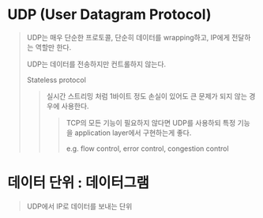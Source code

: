 # UDP (User Datagram Protocol)

> UDP는 매우 단순한 프로토콜, 단순히 데이터를 wrapping하고, IP에게 전달하는 역할만 한다.
>
> UDP는 데이터를 전송하지만 컨트롤하지 않는다.
>
> Stateless protocol
>
> > 실시간 스트리밍 처럼 1바이트 정도 손실이 있어도 큰 문제가 되지 않는 경우에 사용한다.
> >
> > > TCP의 모든 기능이 필요하지 않다면 UDP를 사용하되 특정 기능을 application layer에서 구현하는게 좋다.
> > >
> > > e.g. flow control, error control, congestion control

# 데이터 단위 : 데이터그램

> UDP에서 IP로 데이터를 보내는 단위

